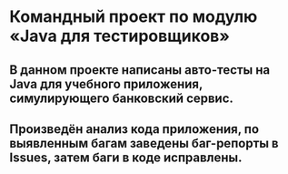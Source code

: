 # Командный проект по модулю «Java для тестировщиков»

## В данном проекте написаны авто-тесты на Java для учебного приложения, симулирующего банковский сервис. 

## Произведён анализ кода приложения, по выявленным багам заведены баг-репорты в Issues, затем баги в коде исправлены. 

